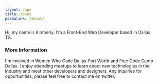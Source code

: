 ```yaml
---
layout: page
title: About
permalink: /about/
---
```


Hi, my name is Kimberly.  I'm a Front-End Web Developer based in Dallas, TX.

### More Information

I'm involved in Women Who Code Dallas-Fort Worth and Free Code Camp Dallas.  I enjoy attending meetups to learn about new technologies in the industry and meet other developers and designers.  Any inquiries for opportunities, please feel free to contact me on twitter.  

<!--

### Contact me

[email@domain.com](mailto:email@domain.com)

-->